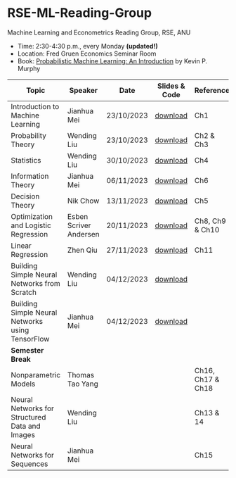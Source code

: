 # RSE-ML-Reading-Group

Machine Learning and Econometrics Reading Group, RSE, ANU 

- Time: 2:30-4:30 p.m., every Monday **(updated!)**
- Location: Fred Gruen Economics Seminar Room
- Book: [Probabilistic Machine Learning: An Introduction](https://probml.github.io/pml-book/book1.html) by Kevin P. Murphy

|Topic | Speaker | Date | Slides \& Code | Reference|
|-------|--------|---------|---------|-------|
| Introduction to Machine Learning | Jianhua Mei|23/10/2023|[download](https://github.com/wendingliu/RSE-ML-Reading-Group/tree/main/learning_materials/Introduction%20to%20ML) | Ch1 |
| Probability Theory |Wending Liu| 23/10/2023 | [download](https://github.com/wendingliu/RSE-ML-Reading-Group/tree/main/learning_materials/probability_theory)|Ch2 \& Ch3|
|Statistics| Wending Liu | 30/10/2023 |[download](https://github.com/wendingliu/RSE-ML-Reading-Group/tree/main/learning_materials/statistics) |Ch4|
| Information Theory| Jianhua Mei| 06/11/2023 | [download](https://github.com/wendingliu/RSE-ML-Reading-Group/tree/main/learning_materials/Information%20Theory) |Ch6|
| Decision Theory| Nik Chow| 13/11/2023 |[download](https://github.com/wendingliu/RSE-ML-Reading-Group/tree/main/learning_materials/Decision%20Theory) |Ch5|
|Optimization and Logistic Regression|Esben Scriver Andersen| 20/11/2023| [download](https://github.com/wendingliu/RSE-ML-Reading-Group/tree/main/learning_materials/Optimization-and-Logistic-Regression) |Ch8, Ch9 \& Ch10|
|Linear Regression| Zhen Qiu| 27/11/2023|[download](https://github.com/wendingliu/RSE-ML-Reading-Group/tree/main/learning_materials/Linear-Regression) |Ch11|
|Building Simple Neural Networks from Scratch| Wending Liu |04/12/2023 |[download](https://github.com/wendingliu/RSE-ML-Reading-Group/tree/main/learning_materials/SimpleNeuralNet)||
|Building Simple Neural Networks using TensorFlow| Jianhua Mei| 04/12/2023 |[download](https://github.com/wendingliu/RSE-ML-Reading-Group/tree/main/learning_materials/SimpleNeuralNet_Tensorflow)||
|**Semester Break**||||
|Nonparametric Models| Thomas Tao Yang|||Ch16, Ch17 \& Ch18|
|Neural Networks for Structured Data and Images| Wending Liu| | |Ch13 \& 14|
|Neural Networks for Sequences| Jianhua Mei| | |Ch15|
